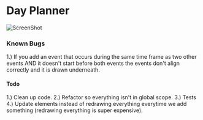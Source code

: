 # Day Planner


![ScreenShot](http://i.imgur.com/SDfV5Bs.png)

### Known Bugs
1.) If you add an event that occurs during the same time frame as two other
events AND it doesn't start before both events the events don't align
correctly and it is drawn underneath. 


#### Todo
1.) Clean up code.
2.) Refactor so everything isn't in global scope.
3.) Tests
4.) Update elements instead of redrawing everything everytime we add
something (redrawing everything is super expensive). 
